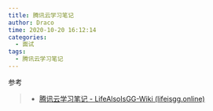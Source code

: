 ```yaml
---
title: 腾讯云学习笔记
author: Draco
time: 2020-10-20 16:12:14
categories: 
  - 面试
tags: 
  - 腾讯云学习笔记
---
```





参考

> - [腾讯云学习笔记 - LifeAlsoIsGG-Wiki (lifeisgg.online)](https://wiki.lifeisgg.online/archives/腾讯云学习笔记/)